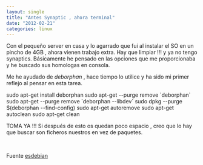 ```yaml
---
layout: single
title: "Antes Synaptic , ahora terminal"
date: "2012-02-21"
categories: linux
---
```


Con el pequeño server en casa y lo agarrado que fui al instalar el SO en un pincho de 4GB , ahora vienen trabajo extra. Hay que limpiar !!! y ya no tengo synaptics. Básicamente he pensado en las opciones que me proporcionaba y he buscado sus homologas en consola.

Me he ayudado de _deborphan_ , hace tiempo lo utilice y ha sido mi primer reflejo al pensar en esta tarea.

sudo apt-get install deborphan
sudo apt-get --purge remove \`deborphan\`
sudo apt-get --purge remove \`deborphan --libdev\`
sudo dpkg --purge $(deborphan --find-config)
sudo apt-get autoremove
sudo apt-get autoclean
sudo apt-get clean

TOMA YA !!! Si después de esto os quedan poco espacio , creo que lo hay que buscar son ficheros nuestros en vez de paquetes.

 

Fuente [esdebian](https://www.esdebian.org/wiki/mantener-limpio-sistema-instalado-debian "Limpiar el sistema")

